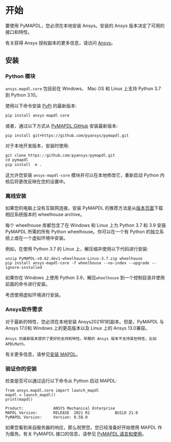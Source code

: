 # 开始

要使用 PyMAPDL，您必须在本地安装 Ansys。安装的 Ansys 版本决定了可用的接口和特性。

有关获得 Ansys 授权副本的更多信息，请访问 [Ansys](https://www.ansys.com/)。

## 安装

### Python 模块

`ansys.mapdl.core` 包目前在 Windows、 Mac OS 和 Linux 上支持 Python 3.7 到 Python 3.10。

使用以下命令安装 [PyPi](https://pypi.org/project/ansys-mapdl-core/) 的最新版本:

```python
pip install ansys-mapdl-core
```

或者，通过以下方式从 [PyMAPDL GitHub](https://github.com/pyansys/pymapdl/issues) 安装最新版本:

```
pip install git+https://github.com/pyansys/pymapdl.git
```

对于本地开发版本，安装时使用:

```python
git clone https://github.com/pyansys/pymapdl.git
cd pymapdl
pip install -e .
```

这允许您安装 `ansys-mapdl-core` 模块并可以在本地修改它，重新启动 Python 内核后将更改反映在您的设置中。

### 离线安装
如果您的电脑上没有互联网连接，安装 PyMAPDL 的推荐方法是从[版本页面](https://github.com/pyansys/pymapdl/releases)下载相应系统版本的 wheelhouse archive。

每个 wheelhouse 库都包含了在 Windows 和 Linux 上为 Python 3.7 和 3.9 安装 PyMAPDL 所需的所有 Python wheelhouse。你可以在一个有 Python 的独立系统上或在一个虚拟环境中安装。

例如，在使用 Python 3.7 的 Linux 上，解压缩并使用以下代码进行安装:

```
unzip PyMAPDL-v0.62.dev1-wheelhouse-Linux-3.7.zip wheelhouse
pip install ansys-mapdl-core -f wheelhouse --no-index --upgrade --ignore-installed
```

如果你在 Windows 上使用 Python 3.9，解压`wheelhouse` 到一个控制目录并使用前面的命令进行安装。

考虑使用虚拟环境进行安装。

### Ansys软件需求
对于最新的特性，您必须在本地安装 Ansys2021R1的副本。但是，PyMAPDL 与 Ansys 17.0和 Windows 上的更高版本以及 Linux 上的 Ansys 13.0兼容。

```{note}
Ansys 的最新版本提供了更好的支持和特性。早期的 Ansys 版本不支持某些特性，比如 APDLMath。
```

有关更多信息，请参见[安装 MAPDL](https://mapdl.docs.pyansys.com/version/stable/getting_started/running_mapdl.html#install-mapdl)。

### 验证你的安装
检查是否可以通过运行以下命令从 Python 启动 MAPDL:

```{code-cell} python
from ansys.mapdl.core import launch_mapdl
mapdl = launch_mapdl()
print(mapdl)

Product:             ANSYS Mechanical Enterprise
MAPDL Version:       RELEASE  2021 R1           BUILD 21.0
PyMAPDL Version:     Version: 0.58.0
```

如果您看到来自服务器的响应，那么祝贺您。您已经准备好开始使用 MAPDL 作为服务。有关 PyMAPDL 接口的信息，请参见 [PyMAPDL 语言和使用](https://mapdl.docs.pyansys.com/version/stable/user_guide/mapdl.html#ref-mapdl-user-guide)。


